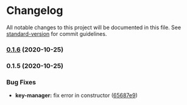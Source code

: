 # Changelog

All notable changes to this project will be documented in this file. See [standard-version](https://github.com/conventional-changelog/standard-version) for commit guidelines.

### [0.1.6](https://github.com/rryter/solidity-playground/compare/v0.1.5...v0.1.6) (2020-10-25)

### 0.1.5 (2020-10-25)


### Bug Fixes

* **key-manager:** fix error in constructor ([65687e9](https://github.com/rryter/solidity-playground/commit/65687e90c15a4567d1d12de490b11f8c1ed69ecf))
